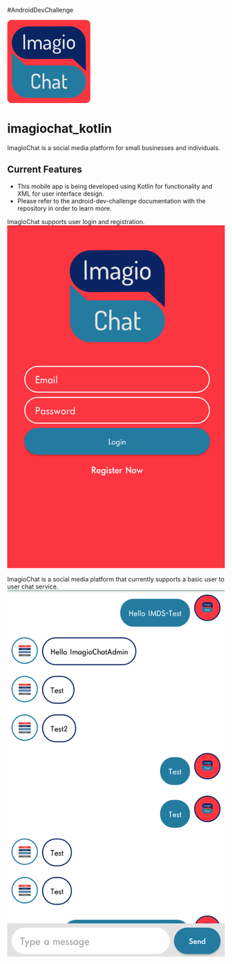 #AndroidDevChallenge

![ImagioChat Logo](https://github.com/GenieCloud/imagiochat_kotlin/blob/master/imagiochat_logo_mdpi.png)

# imagiochat_kotlin
ImagioChat is a social media platform for small businesses and individuals.
## Current Features
* This mobile app is being developed using Kotlin for functionality and XML for user interface design.
* Please refer to the android-dev-challenge documentation with the repository in order to learn more.

ImagioChat supports user login and registration.
![ImagioChat Login Screen](https://github.com/GenieCloud/imagiochat_kotlin/blob/master/imagiochat-signin-screen.png)

ImagioChat is a social media platform that currently supports a basic user to user chat service.
![ImagioChat Chat Screen](https://github.com/GenieCloud/imagiochat_kotlin/blob/master/imagiochat-chat-screen.png)

